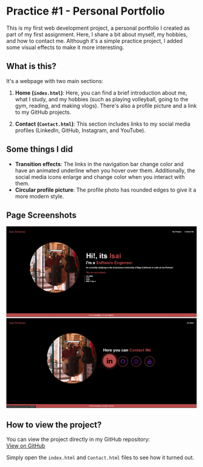 # Practice #1 - Personal Portfolio

This is my first web development project, a personal portfolio I created as part of my first assignment. Here, I share a bit about myself, my hobbies, and how to contact me. Although it's a simple practice project, I added some visual effects to make it more interesting.

## What is this?

It's a webpage with two main sections:

1. **Home (`index.html`)**: Here, you can find a brief introduction about me, what I study, and my hobbies (such as playing volleyball, going to the gym, reading, and making vlogs). There's also a profile picture and a link to my GitHub projects.

2. **Contact (`Contact.html`)**: This section includes links to my social media profiles (LinkedIn, GitHub, Instagram, and YouTube).

## Some things I did

- **Transition effects**: The links in the navigation bar change color and have an animated underline when you hover over them. Additionally, the social media icons enlarge and change color when you interact with them.
- **Circular profile picture**: The profile photo has rounded edges to give it a more modern style.

## Page Screenshots

![Home](./Screenshots/image.png)  
![Contact Me](./Screenshots/image2.png)

## How to view the project?

You can view the project directly in my GitHub repository:  
[View on GitHub](https://github.com/Its-isaku/Semestre_5/tree/main/desarrollo_web/Parcial_1/Prac1)

Simply open the `index.html` and `Contact.html` files to see how it turned out.